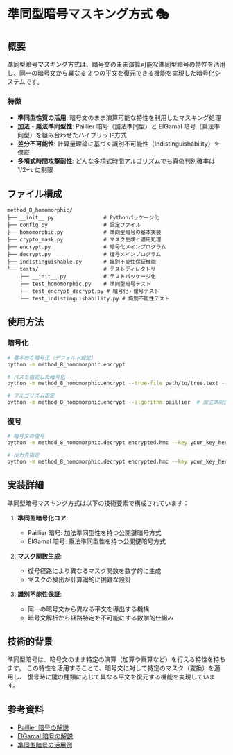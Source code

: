 # 準同型暗号マスキング方式 🎭

## 概要

準同型暗号マスキング方式は、暗号文のまま演算可能な準同型暗号の特性を活用し、同一の暗号文から異なる 2 つの平文を復元できる機能を実現した暗号化システムです。

### 特徴

- **準同型性質の活用**: 暗号文のまま演算可能な特性を利用したマスキング処理
- **加法・乗法準同型性**: Paillier 暗号（加法準同型）と ElGamal 暗号（乗法準同型）を組み合わせたハイブリッド方式
- **差分不可能性**: 計算量理論に基づく識別不可能性（Indistinguishability）を保証
- **多項式時間攻撃耐性**: どんな多項式時間アルゴリズムでも真偽判別確率は 1/2+ε に制限

## ファイル構成

```
method_8_homomorphic/
├── __init__.py                # Pythonパッケージ化
├── config.py                  # 設定ファイル
├── homomorphic.py             # 準同型暗号の基本実装
├── crypto_mask.py             # マスク生成と適用処理
├── encrypt.py                 # 暗号化メインプログラム
├── decrypt.py                 # 復号メインプログラム
├── indistinguishable.py       # 識別不能性保証機能
└── tests/                     # テストディレクトリ
    ├── __init__.py            # テストパッケージ化
    ├── test_homomorphic.py    # 準同型暗号テスト
    ├── test_encrypt_decrypt.py # 暗号化・復号テスト
    └── test_indistinguishability.py # 識別不能性テスト
```

## 使用方法

### 暗号化

```bash
# 基本的な暗号化（デフォルト設定）
python -m method_8_homomorphic.encrypt

# パスを指定した暗号化
python -m method_8_homomorphic.encrypt --true-file path/to/true.text --false-file path/to/false.text --output output.hmc

# アルゴリズム指定
python -m method_8_homomorphic.encrypt --algorithm paillier  # 加法準同型のみ
```

### 復号

```bash
# 暗号文の復号
python -m method_8_homomorphic.decrypt encrypted.hmc --key your_key_here

# 出力先指定
python -m method_8_homomorphic.decrypt encrypted.hmc --key your_key_here --output decrypted.txt
```

## 実装詳細

準同型暗号マスキング方式は以下の技術要素で構成されています：

1. **準同型暗号化コア**:

   - Paillier 暗号: 加法準同型性を持つ公開鍵暗号方式
   - ElGamal 暗号: 乗法準同型性を持つ公開鍵暗号方式

2. **マスク関数生成**:

   - 復号経路により異なるマスク関数を数学的に生成
   - マスクの検出が計算論的に困難な設計

3. **識別不能性保証**:
   - 同一の暗号文から異なる平文を導出する機構
   - 暗号文解析から経路特定を不可能にする数学的仕組み

## 技術的背景

準同型暗号は、暗号文のまま特定の演算（加算や乗算など）を行える特性を持ちます。
この特性を活用することで、暗号文に対して特定のマスク（変換）を適用し、
復号時に鍵の種類に応じて異なる平文を復元する機能を実現しています。

## 参考資料

- [Paillier 暗号の解説](https://en.wikipedia.org/wiki/Paillier_cryptosystem)
- [ElGamal 暗号の解説](https://en.wikipedia.org/wiki/ElGamal_encryption)
- [準同型暗号の活用例](https://homomorphicencryption.org/)
